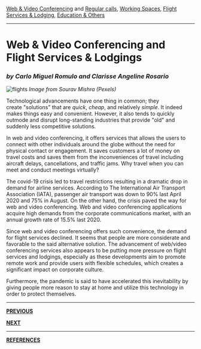 [Web & Video Conferencing](index.md) and [Regular calls](second.md), [Working Spaces](third.md), [Flight Services & Lodging](fourth.md), [Education & Others](fifth.md)

---

# Web & Video Conferencing and Flight Services & Lodgings
### *by Carlo Miguel Romulo and Clarisse Angeline Rosario* 

![flights](https://images.pexels.com/photos/1309644/pexels-photo-1309644.jpeg?auto=compress&cs=tinysrgb&dpr=2&h=650&w=940)
_Image from Sourav Mishra (Pexels)_

Technological advancements have one thing in common; they create "solutions" that are _quick_, _cheap_, and relatively _simple_. It indeed makes things easy and convenient. However, it also tends to quickly outmode and disrupt long-standing industries that provide "old" and suddenly less competitive solutions.

In web and video conferencing, it offers services that allows the users to connect with other individuals around the globe without the need for physical contact or engagement. It saves customers a lot of money on travel costs and saves them from the inconveniences of travel including aircraft delays, cancellations, and traffic jams. Why travel when you can meet and conduct meetings virtually?

The covid-19 crisis led to travel restrictions resulting in a dramatic drop in demand for airline services. According to The International Air Transport Association (IATA), passenger air transport was down to 90% last April 2020 and 75% in August.  On the other hand, the crisis paved the way for web and video conferencing. Web and video conferencing applications acquire high demands from the corporate communications market, with an annual growth rate of 15.5% last 2020. 

Since web and video conferencing offers such convenience, the demand for flight services declined. It seems that people are more considerate and favorable to the said alternative solution. The advancement of web/video conferencing services also appears to be putting more pressure on flight services and lodgings, especially as these developments aim to promote remote work and provide users with flexible schedules, which creates a significant impact on corporate culture.

Furthermore, the pandemic is said to have accelerated this inevitability by giving people more reason to stay at home and utilize this technology in order to protect themselves.

---


[**PREVIOUS**](third.md)

[**NEXT**](fifth.md)

---

[**REFERENCES**](references.md)
